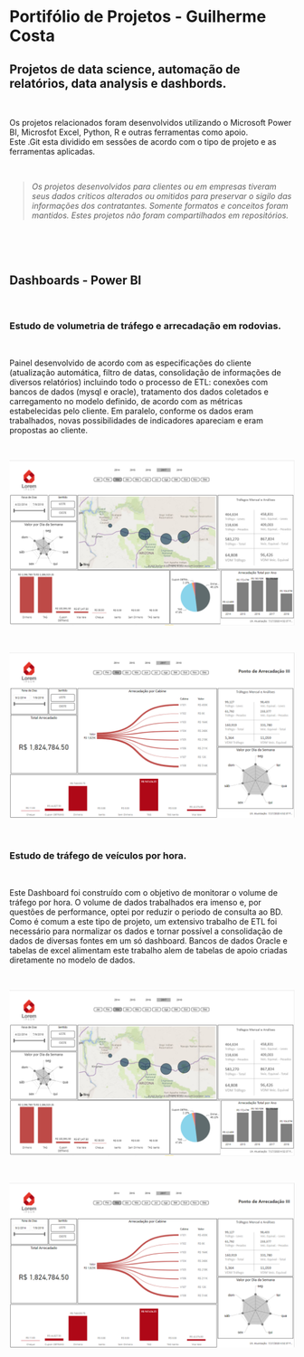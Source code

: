 # Portifólio de Projetos - Guilherme Costa

## Projetos de data science, automação de relatórios, data analysis e dashbords.
<br>  

Os projetos relacionados foram desenvolvidos utilizando o Microsoft Power BI, Microsfot Excel, Python, R e outras ferramentas como apoio.  
Este .Git esta dividido em sessões de acordo com o tipo de projeto e as ferramentas aplicadas.  

<br>  

> *Os projetos desenvolvidos para clientes ou em empresas tiveram seus dados criticos alterados ou omitidos para preservar o sigilo das informações dos contratantes. Somente formatos e conceitos foram mantidos. Estes projetos não foram compartilhados em repositórios.*
<br>  

<br>  

<br>  

## Dashboards - Power BI

<br>  

### Estudo de volumetria de tráfego e arrecadação em rodovias.

<br>  

Painel desenvolvido de acordo com as especificações do cliente (atualização automática, filtro de datas, consolidação de informações de diversos relatórios) incluindo todo o processo de ETL: conexões com bancos de dados (mysql e oracle), tratamento dos dados coletados e carregamento no modelo definido, de acordo com as métricas estabelecidas pelo cliente. Em paralelo, conforme os dados eram trabalhados, novas possibilidades de indicadores apareciam e eram propostas ao cliente.

<br>  

![image](https://github.com/Gui-Costa1/Guilherme_Portifolio/blob/master/Dashboard%201%20(arrecadacao%20afl).png?raw=true)  

<br>  

![image](https://github.com/Gui-Costa1/Guilherme_Portifolio/blob/master/Dashboard%201%20(arrecadacao%20afl)%202.png?raw=true)  

<br>  

### Estudo de tráfego de veículos por hora.

<br>  

Este Dashboard foi construído com o objetivo de monitorar o volume de tráfego por hora. O volume de dados trabalhados era imenso e, por questões de performance, optei por reduzir o periodo de consulta ao BD. Como é comum a este tipo de projeto, um extensivo trabalho de ETL foi necessário para normalizar os dados e tornar possível a consolidação de dados de diversas fontes em um só dashboard. Bancos de dados Oracle e tabelas de excel alimentam este trabalho alem de tabelas de apoio criadas diretamente no modelo de dados.

<br>  

![image](https://github.com/Gui-Costa1/Guilherme_Portifolio/blob/master/Dashboard%201%20(arrecadacao%20afl).png?raw=true)  

<br>  

![image](https://github.com/Gui-Costa1/Guilherme_Portifolio/blob/master/Dashboard%201%20(arrecadacao%20afl)%202.png?raw=true)


